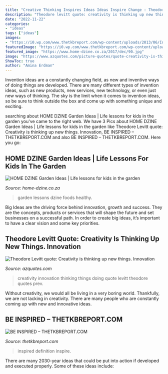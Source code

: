 ```yaml
---
title: "Creative Thinking Inspires Ideas Ideas Inspire Change : Theodore Levitt Quote: Creativity Is Thinking Up New Things. Innovation"
description: "Theodore levitt quote: creativity is thinking up new things. innovation"
date: "2022-11-22"
categories:
- "ideas"
tags: ["ideas"]
images:
- "https://i0.wp.com/www.thetkbreport.com/wp-content/uploads/2013/06/Inspire-Definition.gif"
featuredImage: "https://i0.wp.com/www.thetkbreport.com/wp-content/uploads/2013/06/Inspire-Definition.gif"
featured_image: "https://www.home-dzine.co.za/2017/dec/90.jpg"
image: "https://www.azquotes.com/picture-quotes/quote-creativity-is-thinking-up-new-things-innovation-is-doing-new-things-theodore-levitt-53-17-76.jpg"
ShowToc: true
author: "Amina Erdman"
---
```



Invention ideas are a constantly changing field, as new and inventive ways of doing things are developed. There are many different types of invention ideas, such as new products, new services, new technology, or even just new ways of thinking. The sky is the limit when it comes to invention ideas, so be sure to think outside the box and come up with something unique and exciting.

	

		
searching about HOME DZINE Garden Ideas | Life lessons for kids in the garden you've came to the right web. We have 3 Pics about HOME DZINE Garden Ideas | Life lessons for kids in the garden like Theodore Levitt quote: Creativity is thinking up new things. Innovation, BE INSPIRED – THETKBREPORT.COM and also BE INSPIRED – THETKBREPORT.COM. Here you go:
		
    
## HOME DZINE Garden Ideas | Life Lessons For Kids In The Garden

<img loading=lazy src="https://www.home-dzine.co.za/2017/dec/90.jpg" onerror="this.onerror=null;this.src='https://tse1.mm.bing.net/th?id=OIP.90_vHdnQiTl30BW5znTtSAAAAA&amp;pid=15.1';" alt="HOME DZINE Garden Ideas | Life lessons for kids in the garden">

_Source: home-dzine.co.za_

>garden lessons dzine foods healthy. 

	

Big Ideas are the driving force behind innovation, growth and success. They are the concepts, products or services that will shape the future and set businesses on a successful path. In order to create big ideas, it’s important to have a clear vision and some key priorities.

    
## Theodore Levitt Quote: Creativity Is Thinking Up New Things. Innovation

<img loading=lazy src="https://www.azquotes.com/picture-quotes/quote-creativity-is-thinking-up-new-things-innovation-is-doing-new-things-theodore-levitt-53-17-76.jpg" onerror="this.onerror=null;this.src='https://tse4.mm.bing.net/th?id=OIP.9sP9UUqqPRDDaM10DGq6PwHaDf&amp;pid=15.1';" alt="Theodore Levitt quote: Creativity is thinking up new things. Innovation">

_Source: azquotes.com_

>creativity innovation thinking things doing quote levitt theodore quotes prev. 

	

Without creativity, we would all be living in a very boring world. Thankfully, we are not lacking in creativity. There are many people who are constantly coming up with new and innovative ideas.

    
## BE INSPIRED – THETKBREPORT.COM

<img loading=lazy src="https://i0.wp.com/www.thetkbreport.com/wp-content/uploads/2013/06/Inspire-Definition.gif" onerror="this.onerror=null;this.src='https://tse4.mm.bing.net/th?id=OIP.yEMpHsuhGTTSwNCImxq-AgHaDR&amp;pid=15.1';" alt="BE INSPIRED – THETKBREPORT.COM">

_Source: thetkbreport.com_

>inspired definition inspire. 

	

There are many 2030-year ideas that could be put into action if developed and executed properly. Some of these ideas include:

